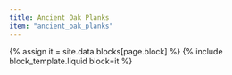 ```yaml
---
title: Ancient Oak Planks
item: "ancient_oak_planks"
---
```


{% assign it = site.data.blocks[page.block] %}
{% include block_template.liquid block=it %}

